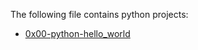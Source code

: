 The following file contains python projects:
* [0x00-python-hello_world](./0x00-python-hello_world)
